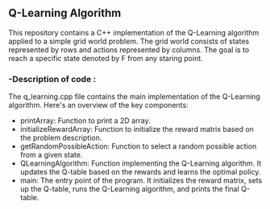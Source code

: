 <h2>Q-Learning Algorithm</h2>

This repository contains a C++ implementation of the Q-Learning algorithm applied to a simple grid world problem. The grid world consists of states represented by rows and actions represented by columns. The goal is to reach a specific state denoted by F from any staring point.


<h3>-Description of code :</h3>

The q_learning.cpp file contains the main implementation of the Q-Learning algorithm. Here's an overview of the key components:
<ul>
  <li>printArray: Function to print a 2D array.</li>
  <li>initializeRewardArray: Function to initialize the reward matrix based on the problem description.</li>
  <li>getRandomPossibleAction: Function to select a random possible action from a given state.</li>
  <li>QLearningAlgorithm: Function implementing the Q-Learning algorithm. It updates the Q-table based on the rewards and learns the optimal policy.</li>
  <li>main: The entry point of the program. It initializes the reward matrix, sets up the Q-table, runs the Q-Learning algorithm, and prints the final Q-table.</li>
</ul>




